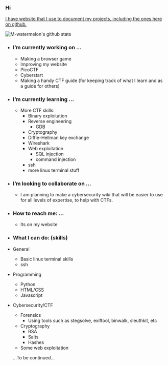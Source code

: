 ### Hi 

[I have website that I use to document my projects, including the ones here on github.](https://m-watermelon.github.io/WatermelonBlog/)

![M-watermelon's github stats](https://github-readme-stats.vercel.app/api?username=M-watermelon&show_icons=true&theme=radical)
- ### I’m currently working on ...

    - Making a browser game
    - Improving my website
    - PicoCTF
    - Cyberstart
    - Making a handy CTF guide (for keeping track of what I learn and as a guide for others)

- ### I’m currently learning ...

    - More CTF skills:
        - Binary exploitation
        - Reverse engineering
            - GDB   
        - Cryptography
        - Diffie-Hellman key exchange
        - Wireshark
        - Web exploitation 
            - SQL injection
            - command injection
        - ssh
        - more linux terminal stuff

- ### I’m looking to collaborate on ...
    - I am planning to make a cybersecurity wiki that will be easier to use for all levels of expertise, to help with CTFs.

- ### How to reach me: ...
    - Its on my website

- ### What I can do: (skills)
- General
    - Basic linux terminal skills
    - ssh
- Programming
    - Python
    - HTML/CSS
    - Javascript
 - Cybersecurity/CTF
    - Forensics
        - Using tools such as stegsolve, exiftool, binwalk, sleuthkit, etc
    - Cryptography
        - RSA
        - Salts
        - Hashes
    - Some web exploitation
 
    
   ...To be continued...
